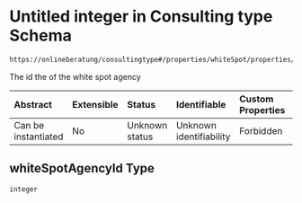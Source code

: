 # Untitled integer in Consulting type Schema

```txt
https://onlineberatung/consultingtype#/properties/whiteSpot/properties/whiteSpotAgencyId
```

The id the of the white spot agency

| Abstract            | Extensible | Status         | Identifiable            | Custom Properties | Additional Properties | Access Restrictions | Defined In                                                           |
| :------------------ | :--------- | :------------- | :---------------------- | :---------------- | :-------------------- | :------------------ | :------------------------------------------------------------------- |
| Can be instantiated | No         | Unknown status | Unknown identifiability | Forbidden         | Allowed               | none                | [consulting-type.json*](consulting-type.json "open original schema") |

## whiteSpotAgencyId Type

`integer`
